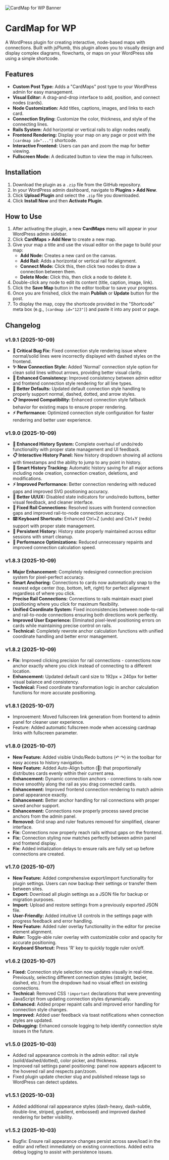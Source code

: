 ![CardMap for WP Banner](assets/images/banner.png)

# CardMap for WP

A WordPress plugin for creating interactive, node-based maps with connections. Built with jsPlumb, this plugin allows you to visually design and display complex diagrams, flowcharts, or maps on your WordPress site using a simple shortcode.

## Features

- **Custom Post Type:** Adds a "CardMaps" post type to your WordPress admin for easy management.
- **Visual Editor:** A drag-and-drop interface to add, position, and connect nodes (cards).
- **Node Customization:** Add titles, captions, images, and links to each card.
- **Connection Styling:** Customize the color, thickness, and style of the connecting lines.
- **Rails System:** Add horizontal or vertical rails to align nodes neatly.
- **Frontend Rendering:** Display your map on any page or post with the `[cardmap id="..."]` shortcode.
- **Interactive Frontend:** Users can pan and zoom the map for better viewing.
- **Fullscreen Mode:** A dedicated button to view the map in fullscreen.

## Installation

1.  Download the plugin as a `.zip` file from the GitHub repository.
2.  In your WordPress admin dashboard, navigate to **Plugins > Add New**.
3.  Click **Upload Plugin** and select the `.zip` file you downloaded.
4.  Click **Install Now** and then **Activate Plugin**.

## How to Use

1.  After activating the plugin, a new **CardMaps** menu will appear in your WordPress admin sidebar.
2.  Click **CardMaps > Add New** to create a new map.
3.  Give your map a title and use the visual editor on the page to build your map:
    - **Add Node:** Creates a new card on the canvas.
    - **Add Rail:** Adds a horizontal or vertical rail for alignment.
    - **Connect Mode:** Click this, then click two nodes to draw a connection between them.
    - **Delete Mode:** Click this, then click a node to delete it.
4.  Double-click any node to edit its content (title, caption, image, link).
5.  Click the **Save Map** button in the editor toolbar to save your progress.
6.  Once you are finished, click the main **Publish** or **Update** button for the post.
7.  To display the map, copy the shortcode provided in the "Shortcode" meta box (e.g., `[cardmap id="123"]`) and paste it into any post or page.

## Changelog

### v1.9.1 (2025-10-09)

- **🐛 Critical Bug Fix:** Fixed connection style rendering issue where normal/solid lines were incorrectly displayed with dashed styles on the frontend.
- **✨ New Connection Style:** Added 'Normal' connection style option for clean solid lines without arrows, providing better visual clarity.
- **🎯 Enhanced Consistency:** Improved consistency between admin editor and frontend connection style rendering for all line types.
- **🔧 Better Defaults:** Updated default connection style handling to properly support normal, dashed, dotted, and arrow styles.
- **📋 Improved Compatibility:** Enhanced connection style fallback behavior for existing maps to ensure proper rendering.
- **⚡ Performance:** Optimized connection style configuration for faster rendering and better user experience.

### v1.9.0 (2025-10-09)

- **🎯 Enhanced History System:** Complete overhaul of undo/redo functionality with proper state management and UI feedback.
- **📋 Interactive History Panel:** New history dropdown showing all actions with timestamps and the ability to jump to any point in history.
- **🔄 Smart History Tracking:** Automatic history saving for all major actions including node creation, connection creation, deletions, and modifications.
- **⚡ Improved Performance:** Better connection rendering with reduced gaps and improved SVG positioning accuracy.
- **🎨 Better UI/UX:** Disabled state indicators for undo/redo buttons, better visual feedback, and cleaner interface.
- **🔧 Fixed Rail Connections:** Resolved issues with frontend connection gaps and improved rail-to-node connection accuracy.
- **⌨️ Keyboard Shortcuts:** Enhanced Ctrl+Z (undo) and Ctrl+Y (redo) support with proper state management.
- **💾 Persistent History:** History state properly maintained across editor sessions with smart cleanup.
- **🚀 Performance Optimizations:** Reduced unnecessary repaints and improved connection calculation speed.

### v1.8.3 (2025-10-09)

- **Major Enhancement:** Completely redesigned connection precision system for pixel-perfect accuracy.
- **Smart Anchoring:** Connections to cards now automatically snap to the nearest edge center (top, bottom, left, right) for perfect alignment regardless of where you click.
- **Precise Rail Connections:** Connections to rails maintain exact pixel positioning where you click for maximum flexibility.
- **Unified Coordinate System:** Fixed inconsistencies between node-to-rail and rail-to-node connections ensuring both directions work perfectly.
- **Improved User Experience:** Eliminated pixel-level positioning errors on cards while maintaining precise control on rails.
- **Technical:** Completely rewrote anchor calculation functions with unified coordinate handling and better error management.

### v1.8.2 (2025-10-09)

- **Fix:** Improved clicking precision for rail connections - connections now anchor exactly where you click instead of connecting to a different location.
- **Enhancement:** Updated default card size to 192px × 240px for better visual balance and consistency.
- **Technical:** Fixed coordinate transformation logic in anchor calculation functions for more accurate positioning.

### v1.8.1 (2025-10-07)

- Improvement: Moved fullscreen link generation from frontend to admin panel for cleaner user experience.
- Feature: Added automatic fullscreen mode when accessing cardmap links with fullscreen parameter.

### v1.8.0 (2025-10-07)

- **New Feature:** Added visible Undo/Redo buttons (↶ ↷) in the toolbar for easy access to history navigation.
- **New Feature:** Added Auto-Align button (📐) that proportionally distributes cards evenly within their current area.
- **Enhancement:** Dynamic connection anchors - connections to rails now move smoothly along the rail as you drag connected cards.
- **Enhancement:** Improved frontend connection rendering to match admin panel appearance exactly.
- **Enhancement:** Better anchor handling for rail connections with proper saved anchor support.
- **Enhancement:** Connections now properly process saved precise anchors from the admin panel.
- **Removed:** Grid snap and ruler features removed for simplified, cleaner interface.
- **Fix:** Connections now properly reach rails without gaps on the frontend.
- **Fix:** Connection styling now matches perfectly between admin panel and frontend display.
- **Fix:** Added initialization delays to ensure rails are fully set up before connections are created.

### v1.7.0 (2025-10-07)

- **New Feature:** Added comprehensive export/import functionality for plugin settings. Users can now backup their settings or transfer them between sites.
- **Export:** Download all plugin settings as a JSON file for backup or migration purposes.
- **Import:** Upload and restore settings from a previously exported JSON file.
- **User-Friendly:** Added intuitive UI controls in the settings page with progress feedback and error handling.
- **New Feature:** Added ruler overlay functionality in the editor for precise element alignment.
- **Ruler:** Toggle-able ruler overlay with customizable color and opacity for accurate positioning.
- **Keyboard Shortcut:** Press 'R' key to quickly toggle ruler on/off.

### v1.6.2 (2025-10-07)

- **Fixed:** Connection style selection now updates visually in real-time. Previously, selecting different connection styles (straight, bezier, dashed, etc.) from the dropdown had no visual effect on existing connections.
- **Technical:** Removed CSS `!important` declarations that were preventing JavaScript from updating connection styles dynamically.
- **Enhanced:** Added proper repaint calls and improved error handling for connection style changes.
- **Improved:** Added user feedback via toast notifications when connection styles are updated.
- **Debugging:** Enhanced console logging to help identify connection style issues in the future.

### v1.5.0 (2025-10-03)

- Added rail appearance controls in the admin editor: rail style (solid/dashed/dotted), color picker, and thickness.
- Improved rail settings panel positioning: panel now appears adjacent to the hovered rail and respects pan/zoom.
- Fixed plugin update checker slug and published release tags so WordPress can detect updates.

### v1.5.1 (2025-10-03)

- Added additional rail appearance styles (dash-heavy, dash-subtle, double-line, striped, gradient, embossed) and improved dashed rendering for better visibility.

### v1.5.2 (2025-10-03)

- Bugfix: Ensure rail appearance changes persist across save/load in the editor and reflect immediately on existing connections. Added extra debug logging to assist with persistence issues.
